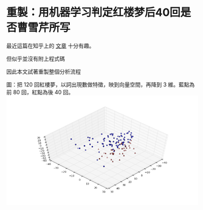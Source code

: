 # 重製：用机器学习判定红楼梦后40回是否曹雪芹所写

最近這篇在知乎上的 [文章](https://zhuanlan.zhihu.com/p/21421723) 十分有趣。

但似乎並沒有附上程式碼

因此本文試著重製整個分析流程

圖：把 120 回紅樓夢，以詞出現數做特徵，映到向量空間，再降到 3 維。藍點為前 80 回，紅點為後 40 回。
![](3d.png)
